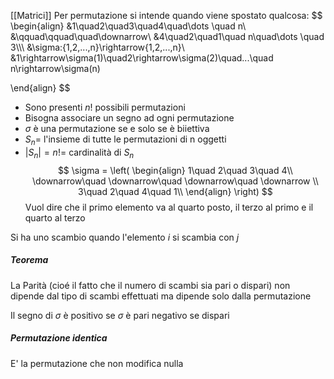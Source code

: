 [[Matrici]]
Per permutazione si intende quando viene spostato qualcosa:
$$
\begin{align}
&1\quad2\quad3\quad4\quad\dots \quad n\\
&\qquad\qquad\quad\downarrow\\
&4\quad2\quad1\quad n\quad\dots \quad 3\\\\\\
&\sigma:\{1,2,...,n\}\rightarrow\{1,2,...,n\}\\
&1\rightarrow\sigma(1)\quad2\rightarrow\sigma(2)\quad...\quad n\rightarrow\sigma(n)

\end{align}
$$
- Sono presenti $n!$ possibili permutazioni
- Bisogna associare un segno ad ogni permutazione
- $\sigma$ è una permutazione se e solo se è biiettiva
- $S_n =$ l'insieme di tutte le permutazioni di n oggetti
- $|S_n| = n! =$ cardinalità di $S_n$ 
$$
\sigma = \left(
\begin{align}
1\quad 2\quad 3\quad 4\\
\downarrow\quad \downarrow\quad \downarrow\quad \downarrow \\
3\quad 2\quad 4\quad 1\\
\end{align}
\right)
$$
Vuol dire che il primo elemento va al quarto posto, il terzo al primo e il quarto al terzo


Si ha uno scambio quando l'elemento $i$ si scambia con $j$ 
##### Teorema
La Parità (cioé il  fatto che il numero di scambi sia pari o dispari) non dipende dal tipo di scambi effettuati ma dipende solo dalla permutazione

Il segno di $\sigma$ è positivo se $\sigma$ è pari negativo se dispari

##### Permutazione identica
E' la permutazione che non modifica nulla
